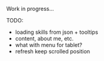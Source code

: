 Work in progress...


TODO:
- loading skills from json + tooltips
- content, about me, etc.
- what with menu for tablet?
- refresh keep scrolled position
